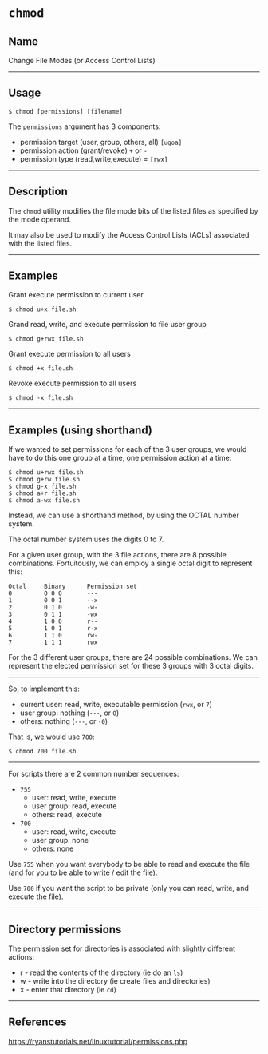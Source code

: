 # `chmod`

## Name
Change File Modes (or Access Control Lists)


----
## Usage
```
$ chmod [permissions] [filename]
```

The `permissions` argument has 3 components:
- permission target (user, group, others, all) `[ugoa]`
- permission action (grant/revoke) `+` or `-`
- permission type (read,write,execute) = `[rwx]`

----
## Description
The `chmod` utility modifies the file mode bits of the listed files as specified by the mode operand.

It may also be used to modify the Access Control Lists (ACLs) associated with the listed files.


---
## Examples
Grant execute permission to current user
```
$ chmod u+x file.sh
```

Grand read, write, and execute permission to file user group
```
$ chmod g+rwx file.sh
```

Grant execute permission to all users
```
$ chmod +x file.sh
```

Revoke execute permission to all users
```
$ chmod -x file.sh
```

---
## Examples (using shorthand)
If we wanted to set permissions for each of the 3 user groups, we would have to do this one group at a time, one permission action at a time:
```
$ chmod u+rwx file.sh
$ chmod g+rw file.sh
$ chmod g-x file.sh
$ chmod a+r file.sh
$ chmod a-wx file.sh
```

Instead, we can use a shorthand method, by using the OCTAL number system.

The octal number system uses the digits 0 to 7.

For a given user group, with the 3 file actions, there are 8 possible combinations.
Fortuitously, we can employ a single octal digit to represent this:
```
Octal     Binary      Permission set
0         0 0 0       ---
1         0 0 1       --x
2         0 1 0       -w-
3         0 1 1       -wx
4         1 0 0       r--
5         1 0 1       r-x
6         1 1 0       rw-
7         1 1 1       rwx
```


For the 3 different user groups, there are 24 possible combinations.
We can represent the elected permission set for these 3 groups with 3 octal digits.

---
So, to implement this:
- current user: read, write, executable permission (`rwx`, or `7`)
- user group: nothing (`---`, or `0`)
- others: nothing (`---`, or `-0`)

That is, we would use `700`:
```
$ chmod 700 file.sh
```

---
For scripts there are 2 common number sequences:
- `755`
  - user: read, write, execute
  - user group: read, execute
  - others: read, execute
- `700`
  - user: read, write, execute
  - user group: none
  - others: none


Use `755` when you want everybody to be able to read and execute the file (and for you to be able to write / edit the file).

Use `700` if you want the script to be private (only you can read, write, and execute the file).


---
## Directory permissions
The permission set for directories is associated with slightly different actions:
- r - read the contents of the directory (ie do an `ls`)
- w - write into the directory (ie create files and directories)
- x - enter that directory (ie `cd`)


---
## References
https://ryanstutorials.net/linuxtutorial/permissions.php
